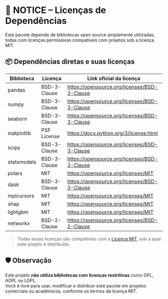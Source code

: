 
# 📄 NOTICE – Licenças de Dependências

Este pacote depende de bibliotecas open source amplamente utilizadas, todas com licenças permissivas compatíveis com projetos sob a licença MIT.

## 📦 Dependências diretas e suas licenças

| Biblioteca     | Licença         | Link oficial da licença |
|----------------|------------------|--------------------------|
| pandas         | BSD-3-Clause     | https://opensource.org/licenses/BSD-3-Clause |
| numpy          | BSD-3-Clause     | https://opensource.org/licenses/BSD-3-Clause |
| seaborn        | BSD-3-Clause     | https://opensource.org/licenses/BSD-3-Clause |
| matplotlib     | PSF License      | https://docs.python.org/3/license.html       |
| scipy          | BSD-3-Clause     | https://opensource.org/licenses/BSD-3-Clause |
| statsmodels    | BSD-3-Clause     | https://opensource.org/licenses/BSD-3-Clause |
| polars         | MIT              | https://opensource.org/licenses/MIT          |
| dask           | BSD-3-Clause     | https://opensource.org/licenses/BSD-3-Clause |
| mplcursors     | MIT              | https://opensource.org/licenses/MIT          |
| shap           | MIT              | https://opensource.org/licenses/MIT          |
| lightgbm       | MIT              | https://opensource.org/licenses/MIT          |
| networkx       | BSD-2-Clause     | https://opensource.org/licenses/BSD-2-Clause |

> Todas essas licenças são compatíveis com a [Licença MIT](https://opensource.org/licenses/MIT), sob a qual este projeto é distribuído.

## 🛡️ Observação

Este projeto **não utiliza bibliotecas com licenças restritivas** como GPL, AGPL ou LGPL.  
Você é livre para usar, modificar e distribuir este pacote em projetos comerciais ou acadêmicos, conforme os termos da licença MIT.
